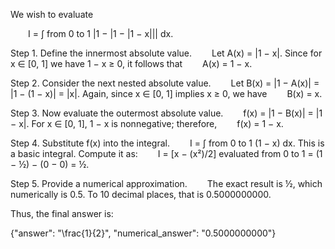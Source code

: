 We wish to evaluate

  I = ∫ from 0 to 1 |1 − |1 − |1 − x||| dx.

Step 1. Define the innermost absolute value.
  Let A(x) = |1 − x|.
Since for x ∈ [0, 1] we have 1 − x ≥ 0, it follows that
  A(x) = 1 − x.

Step 2. Consider the next nested absolute value.
  Let B(x) = |1 − A(x)| = |1 − (1 − x)| = |x|.
Again, since x ∈ [0, 1] implies x ≥ 0, we have
  B(x) = x.

Step 3. Now evaluate the outermost absolute value.
  f(x) = |1 − B(x)| = |1 − x|.
For x ∈ [0, 1], 1 − x is nonnegative; therefore,
  f(x) = 1 − x.

Step 4. Substitute f(x) into the integral.
  I = ∫ from 0 to 1 (1 − x) dx.
This is a basic integral. Compute it as:
  I = [x − (x²)/2] evaluated from 0 to 1 = (1 − ½) − (0 − 0) = ½.

Step 5. Provide a numerical approximation.
  The exact result is ½, which numerically is 0.5. To 10 decimal places, that is 0.5000000000.

Thus, the final answer is:

{"answer": "\\frac{1}{2}", "numerical_answer": "0.5000000000"}